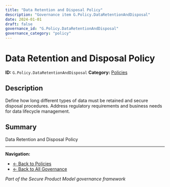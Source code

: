 ```yaml
---
title: "Data Retention and Disposal Policy"
description: "Governance item G.Policy.DataRetentionAndDisposal"
date: 2024-01-01
draft: false
governance_id: "G.Policy.DataRetentionAndDisposal"
governance_category: "policy"
---
```


# Data Retention and Disposal Policy

**ID:** `G.Policy.DataRetentionAndDisposal`
**Category:** [Policies](../)

## Description

Define how long different types of data must be retained and secure disposal procedures. Address regulatory requirements and business needs for data lifecycle management.

## Summary

Data Retention and Disposal Policy


---

**Navigation:**
- [← Back to Policies](../)
- [← Back to All Governance](/governance/)

*Part of the Secure Product Model governance framework*
